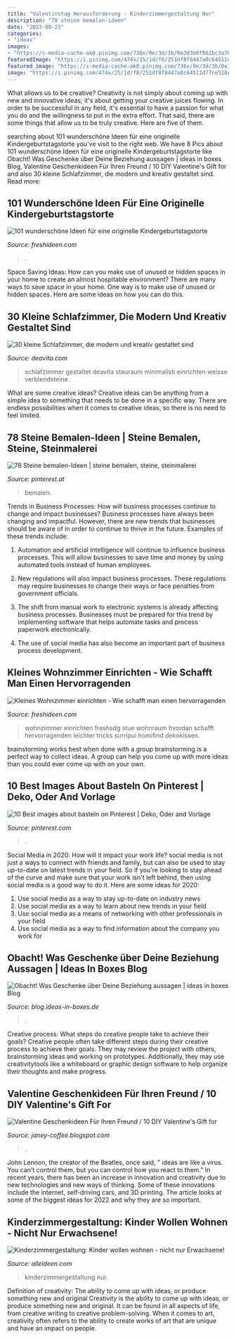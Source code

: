 ```yaml
---
title: "Valentinstag Herausforderung - Kinderzimmergestaltung Nur"
description: "78 steine bemalen-ideen"
date: "2023-08-23"
categories:
- "ideas"
images:
- "https://s-media-cache-ak0.pinimg.com/736x/0e/3d/3b/0e3d3b6f862bc3a7b73f6a4f631de2d0.jpg"
featuredImage: "https://i.pinimg.com/474x/25/1d/f8/251df8f8447a0c64511d77ce528ca384.jpg"
featured_image: "https://s-media-cache-ak0.pinimg.com/736x/0e/3d/3b/0e3d3b6f862bc3a7b73f6a4f631de2d0.jpg"
image: "https://i.pinimg.com/474x/25/1d/f8/251df8f8447a0c64511d77ce528ca384.jpg"
---
```



What allows us to be creative?
Creativity is not simply about coming up with new and innovative ideas; it's about getting your creative juices flowing. In order to be successful in any field, it's essential to have a passion for what you do and the willingness to put in the extra effort. That said, there are some things that allow us to be truly creative. Here are five of them.

	

		
searching about 101 wunderschöne Ideen für eine originelle Kindergeburtstagstorte you've visit to the right web. We have 8 Pics about 101 wunderschöne Ideen für eine originelle Kindergeburtstagstorte like Obacht! Was Geschenke über Deine Beziehung aussagen | ideas in boxes Blog, Valentine Geschenkideen Für Ihren Freund / 10 DIY Valentine&#039;s Gift for and also 30 kleine Schlafzimmer, die modern und kreativ gestaltet sind. Read more:
		
    
## 101 Wunderschöne Ideen Für Eine Originelle Kindergeburtstagstorte

<img loading=lazy src="https://freshideen.com/wp-content/uploads/2016/01/aktuelle-Tortendeko-Yoda-Geburtstagstorte-Bilder-Star-Wars-Tortendeko.jpg" onerror="this.onerror=null;this.src='https://tse3.mm.bing.net/th?id=OIP.ABor25DeVQkRz_uPzBB-MwHaHa&amp;pid=15.1';" alt="101 wunderschöne Ideen für eine originelle Kindergeburtstagstorte">

_Source: freshideen.com_

>. 

	

Space Saving Ideas: How can you make use of unused or hidden spaces in your home to create an almost hospitable environment?
There are many ways to save space in your home. One way is to make use of unused or hidden spaces. Here are some ideas on how you can do this.

    
## 30 Kleine Schlafzimmer, Die Modern Und Kreativ Gestaltet Sind

<img loading=lazy src="https://deavita.com/wp-content/uploads/2015/01/kleine-schlafzimmer-modern-weisse-schranke-bett-graue-verblendsteine-deko.jpg" onerror="this.onerror=null;this.src='https://tse3.mm.bing.net/th?id=OIP.Ob4MBeyplJAdB3nBG5s4ugHaFI&amp;pid=15.1';" alt="30 kleine Schlafzimmer, die modern und kreativ gestaltet sind">

_Source: deavita.com_

>schlafzimmer gestaltet deavita stauraum minimalisti einrichten weisse verblendsteine. 

	

What are some creative ideas?
Creative ideas can be anything from a simple idea to something that needs to be done in a specific way. There are endless possibilities when it comes to creative ideas, so there is no need to feel limited.

    
## 78 Steine Bemalen-Ideen | Steine Bemalen, Steine, Steinmalerei

<img loading=lazy src="https://i.pinimg.com/474x/25/1d/f8/251df8f8447a0c64511d77ce528ca384.jpg" onerror="this.onerror=null;this.src='https://tse1.mm.bing.net/th?id=OIP.LDnZauqFQIygIwKIjajfhAAAAA&amp;pid=15.1';" alt="78 Steine bemalen-Ideen | steine bemalen, steine, steinmalerei">

_Source: pinterest.at_

>bemalen. 

	

Trends in Business Processes: How will business processes continue to change and impact businesses?
Business processes have always been changing and impactful. However, there are new trends that businesses should be aware of in order to continue to thrive in the future. Examples of these trends include:
1. Automation and artificial intelligence will continue to influence business processes. This will allow businesses to save time and money by using automated tools instead of human employees.

2. New regulations will also impact business processes. These regulations may require businesses to change their ways or face penalties from government officials.

3. The shift from manual work to electronic systems is already affecting business processes. Businesses must be prepared for this trend by implementing software that helps automate tasks and process paperwork electronically.

4. The use of social media has also become an important part of business process development.

    
## Kleines Wohnzimmer Einrichten - Wie Schafft Man Einen Hervorragenden

<img loading=lazy src="https://freshideen.com/wp-content/uploads/2015/08/kleines-wohnzimmer-einrichten-retro-stil-teppich-dekokissen.jpg" onerror="this.onerror=null;this.src='https://tse2.mm.bing.net/th?id=OIP.oJWHQEMJlrhBPzq_HER6oQHaEE&amp;pid=15.1';" alt="Kleines Wohnzimmer einrichten - Wie schafft man einen hervorragenden">

_Source: freshideen.com_

>wohnzimmer einrichten freshsdg stue wohnraum hvordan schafft hervorragenden leichter tricks surripui homifind dekokissen. 

	

brainstorming works best when done with a group
brainstorming is a perfect way to collect ideas. A group can help you come up with more ideas than you could ever come up with on your own.

    
## 10 Best Images About Basteln On Pinterest | Deko, Oder And Vorlage

<img loading=lazy src="https://s-media-cache-ak0.pinimg.com/736x/0e/3d/3b/0e3d3b6f862bc3a7b73f6a4f631de2d0.jpg" onerror="this.onerror=null;this.src='https://tse2.mm.bing.net/th?id=OIP.SzgJn66bhZIHvV9a8fy6UAHaNB&amp;pid=15.1';" alt="10 Best images about basteln on Pinterest | Deko, Oder and Vorlage">

_Source: pinterest.com_

>. 

	

Social Media in 2020: How will it impact your work life?
social media is not just a ways to connect with friends and family, but can also be used to stay up-to-date on latest trends in your field. So if you're looking to stay ahead of the curve and make sure that your work isn't left behind, then using social media is a good way to do it. Here are some ideas for 2020: 
1. Use social media as a way to stay up-to-date on industry news 
2. Use social media as a way to learn about new trends in your field 
3. Use social media as a means of networking with other professionals in your field 
4. Use social media as a way to find information about the company you work for 

    
## Obacht! Was Geschenke über Deine Beziehung Aussagen | Ideas In Boxes Blog

<img loading=lazy src="https://blog.ideas-in-boxes.de/wp-content/themes/yootheme/cache/geschenke-beziehung-frau-69ffdbda.jpeg" onerror="this.onerror=null;this.src='https://tse2.mm.bing.net/th?id=OIP.GIyjSXKRERQ3fN2O7KvANAHaE8&amp;pid=15.1';" alt="Obacht! Was Geschenke über Deine Beziehung aussagen | ideas in boxes Blog">

_Source: blog.ideas-in-boxes.de_

>. 

	

Creative process: What steps do creative people take to achieve their goals?
Creative people often take different steps during their creative process to achieve their goals. They may review the project with others, brainstorming ideas and working on prototypes. Additionally, they may use creativitytools like a whiteboard or graphic design software to help organize their thoughts and make progress.

    
## Valentine Geschenkideen Für Ihren Freund / 10 DIY Valentine&#039;s Gift For

<img loading=lazy src="https://i.pinimg.com/736x/25/c8/80/25c880ace2eabf9c2dc2a22aad187a39.jpg" onerror="this.onerror=null;this.src='https://tse4.mm.bing.net/th?id=OIP.3guamgXtT0slyGzPqxuvNwHaMW&amp;pid=15.1';" alt="Valentine Geschenkideen Für Ihren Freund / 10 DIY Valentine&#039;s Gift for">

_Source: janey-coffee.blogspot.com_

>. 

	

John Lennon, the creator of the Beatles, once said, " ideas are like a virus. You can't control them, but you can control how you react to them." In recent years, there has been an increase in innovation and creativity due to new technologies and new ways of thinking. Some of these innovations include the internet, self-driving cars, and 3D printing. The article looks at some of the biggest ideas for 2022 and why they are so important.

    
## Kinderzimmergestaltung: Kinder Wollen Wohnen - Nicht Nur Erwachsene!

<img loading=lazy src="https://alleideen.com/wp-content/uploads/2015/12/Kinderzimmergestaltung-Konderzimmer-einrichten-bunte-Möbel-orange-pink.jpg" onerror="this.onerror=null;this.src='https://tse1.mm.bing.net/th?id=OIP.lqGXfqcTPKN_jwchV9XfvQHaE2&amp;pid=15.1';" alt="Kinderzimmergestaltung: Kinder wollen wohnen - nicht nur Erwachsene!">

_Source: alleideen.com_

>kinderzimmergestaltung nur. 

	

Definition of creativity: The ability to come up with ideas, or produce something new and original
Creativity is the ability to come up with ideas, or produce something new and original. It can be found in all aspects of life, from creative writing to creative problem-solving. When it comes to art, creativity often refers to the ability to create works of art that are unique and have an impact on people.

